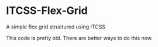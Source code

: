 # ITCSS-Flex-Grid
A simple flex grid structured using ITCSS

This code is pretty old. There are better ways to do this now.

